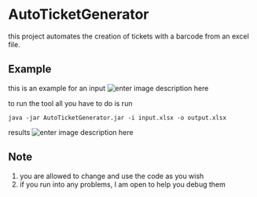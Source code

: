 
# AutoTicketGenerator
this project automates the creation of tickets with a barcode from an excel file.

## Example
this is an example for an input
![enter image description here](https://i.ibb.co/ZzW66zy/input.png)

to run the tool all you have to do is run 

    java -jar AutoTicketGenerator.jar -i input.xlsx -o output.xlsx

results
![enter image description here](https://i.ibb.co/NS2dwhP/output.png)

## Note

 1. you are allowed to change and use the code as you wish
 2. if you run into any problems, I am open to help you debug them

